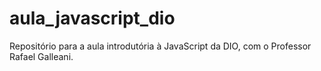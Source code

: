 # aula_javascript_dio
Repositório para a aula introdutória à JavaScript da DIO, com o Professor Rafael Galleani.
